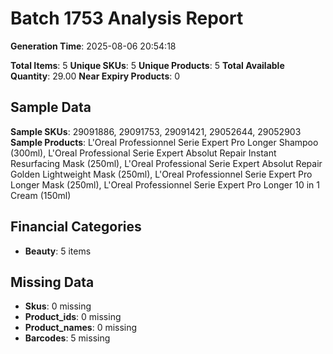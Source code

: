 # Batch 1753 Analysis Report

**Generation Time**: 2025-08-06 20:54:18

**Total Items**: 5
**Unique SKUs**: 5
**Unique Products**: 5
**Total Available Quantity**: 29.00
**Near Expiry Products**: 0

## Sample Data
**Sample SKUs**: 29091886, 29091753, 29091421, 29052644, 29052903
**Sample Products**: L'Oreal Professionnel Serie Expert Pro Longer Shampoo (300ml), L'Oreal Professional Serie Expert Absolut Repair Instant Resurfacing Mask (250ml), L'Oreal Professional Serie Expert Absolut Repair Golden Lightweight Mask (250ml), L'Oreal Professionnel Serie Expert Pro Longer Mask (250ml), L'Oreal Professionnel Serie Expert Pro Longer 10 in 1 Cream (150ml)

## Financial Categories
- **Beauty**: 5 items

## Missing Data
- **Skus**: 0 missing
- **Product_ids**: 0 missing
- **Product_names**: 0 missing
- **Barcodes**: 5 missing
